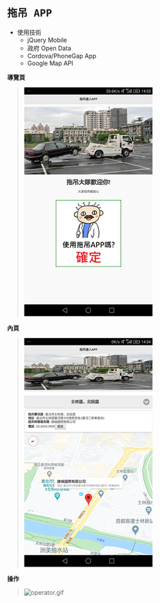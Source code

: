 # ` 拖吊 APP ` 

* 使用技術
    * jQuery Mobile
    * 政府 Open Data
    * Cordova/PhoneGap App
    * Google Map API

**導覽頁**
> ![guide.png](guide.png)

**內頁**
> ![page1.png](page1.png)

**操作**
> ![operator.gif](operator.gif)

<div style="page-break-after: always"></div>
